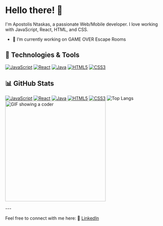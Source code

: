 # Hello there! 👋

I'm Apostolis Ntaskas, a passionate Web/Mobile developer. I love working with JavaScript, React, HTML, and CSS.
- 🔭 I’m currently working on GAME OVER Escape Rooms

## 🔧 Technologies & Tools
<a href="#"><img src="https://www.flaticon.com/free-icon/js_5968292?term=javascript&page=1&position=5&origin=search&related_id=5968292" alt="JavaScript"></a>
<a href="#"><img src="https://img.shields.io/badge/-React-61DAFB?style=for-the-badge&logo=react&logoColor=white&labelColor=black" alt="React"></a>
<a href="#"><img src="https://img.shields.io/badge/-Java-red?style=for-the-badge&logo=java&logoColor=white&labelColor=black" alt="Java"></a>
<a href="#"><img src="https://img.shields.io/badge/-HTML5-E34F26?style=for-the-badge&logo=html5&logoColor=white&labelColor=black" alt="HTML5"></a>
<a href="#"><img src="https://img.shields.io/badge/-CSS3-1572B6?style=for-the-badge&logo=css3&logoColor=white&labelColor=black" alt="CSS3"></a>

## 📊 GitHub Stats
<p align="space between">
  <a href="#"><img src="https://www.flaticon.com/free-icon/js_5968292?term=javascript&page=1&position=5&origin=search&related_id=5968292" alt="JavaScript"></a>
  <a href="#"><img src="https://img.shields.io/badge/-React-61DAFB?style=for-the-badge&logo=react&logoColor=white&labelColor=black" alt="React"></a>
  <a href="#"><img src="https://img.shields.io/badge/-Java-red?style=for-the-badge&logo=java&logoColor=white&labelColor=black" alt="Java"></a>
  <a href="#"><img src="https://img.shields.io/badge/-HTML5-E34F26?style=for-the-badge&logo=html5&logoColor=white&labelColor=black" alt="HTML5"></a>
  <a href="#"><img src="https://img.shields.io/badge/-CSS3-1572B6?style=for-the-badge&logo=css3&logoColor=white&labelColor=black" alt="CSS3"></a>
  <img src="https://github-readme-stats.vercel.app/api/top-langs/?username=ApostolisNt&layout=compact&theme=github_dark_dimmed" alt="Top Langs">
  <img src="https://media.giphy.com/media/qgQUggAC3Pfv687qPC/giphy.gif" width="320" alt="GIF showing a coder">
</p>
---

Feel free to connect with me here:
👔 [LinkedIn](https://www.linkedin.com/in/apostolos-ntaskas-826444154/)


<!--
**ApostolisNt/ApostolisNt** is a ✨ _special_ ✨ repository because its `README.md` (this file) appears on your GitHub profile.

Here are some ideas to get you started:

- 🔭 I’m currently working on ...
- 🌱 I’m currently learning ...
- 👯 I’m looking to collaborate on ...
- 🤔 I’m looking for help with ...
- 💬 Ask me about ...
- 📫 How to reach me: ...
- 😄 Pronouns: ...
- ⚡ Fun fact: ...
-->
